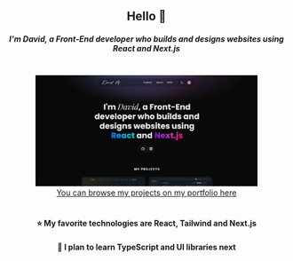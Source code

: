 <div align="center">
  
## Hello 👋

##### I'm David, a Front-End developer who builds and designs websites using React and Next.js

<br />

<div align="center">
  <a href="https://davidmaksic.vercel.app/" >
    <img src="https://github.com/DavidMaksic/portfolio/blob/master/assets/portfolio.png" alt="Portfolio Image" width="400" height="200" />
  <a />
  <br />
  <a href="https://davidmaksic.vercel.app/" >You can browse my projects on my portfolio here</a>
</div>

<br />

#### ⭐ My favorite technologies are React, Tailwind and Next.js

#### 📖 I plan to learn TypeScript and UI libraries next

</div>
